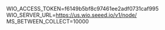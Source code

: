 WIO_ACCESS_TOKEN=f6149b5bf8c97461ee2adf0731caf995
WIO_SERVER_URL=https://us.wio.seeed.io/v1/node/
MS_BETWEEN_COLLECT=10000